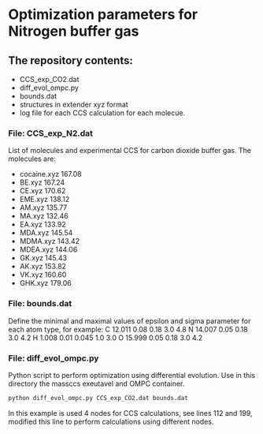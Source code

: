 # Optimization parameters for Nitrogen buffer gas

## The repository contents:
- CCS_exp_CO2.dat
- diff_evol_ompc.py
- bounds.dat
- structures in extender xyz format
- log file for each CCS calculation for each molecue. 

### File: CCS_exp_N2.dat

List of molecules and experimental CCS for carbon dioxide buffer gas. The molecules are:
- cocaine.xyz 167.08
- BE.xyz      167.24
- CE.xyz      170.62
- EME.xyz     138.12
- AM.xyz      135.77
- MA.xyz      132.46
- EA.xyz      133.92
- MDA.xyz     145.54
- MDMA.xyz    143.42
- MDEA.xyz    144.06
- GK.xyz      145.43
- AK.xyz      153.82
- VK.xyz      160.60
- GHK.xyz     179.06

### File: bounds.dat

Define the minimal and maximal values of epsilon and sigma parameter for each atom type, for example:
C 12.011 0.08 0.18 3.0 4.8
N 14.007 0.05 0.18 3.0 4.2
H 1.008  0.01 0.045 1.0 3.0
O 15.999 0.05 0.18 3.0 4.2

### File: diff_evol_ompc.py

Python script to perform optimization using differential evolution. Use in this directory the massccs exeutavel and OMPC container. 

```bash
python diff_evol_ompc.py CCS_exp_CO2.dat bounds.dat
```
In this example is used 4 nodes for CCS calculations, see lines 112 and 199, modified this line to perform calculations using different nodes.
